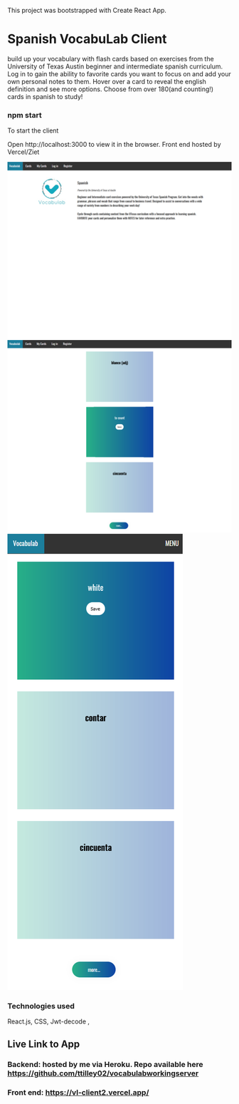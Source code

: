 This project was bootstrapped with Create React App.

# Spanish VocabuLab Client

build up your vocabulary with flash cards based on exercises from the University of Texas Austin beginner and intermediate spanish curriculum. Log in to gain the ability
to favorite cards you want to focus on and add your own personal notes to them. Hover over a card to reveal the english definition and see more options.
Choose from over 180(and counting!) cards in spanish to study!

### npm start

To start the client

Open http://localhost:3000 to view it in the browser.
Front end hosted by Vercel/Ziet

![](public/img/1.png)
![](public/img/2.png)
![](public/img/3.png)

### Technologies used

React.js, CSS, Jwt-decode ,

## Live Link to App

### Backend: hosted by me via Heroku. Repo available here https://github.com/ttilley02/vocabulabworkingserver

### Front end: https://vl-client2.vercel.app/

